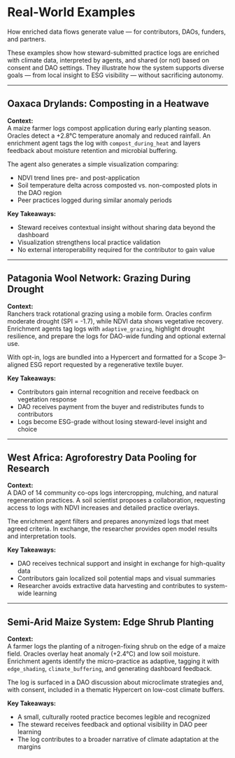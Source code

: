 # Real-World Examples

How enriched data flows generate value — for contributors, DAOs, funders, and partners.

These examples show how steward-submitted practice logs are enriched with climate data, interpreted by agents, and shared (or not) based on consent and DAO settings. They illustrate how the system supports diverse goals — from local insight to ESG visibility — without sacrificing autonomy.

---

## Oaxaca Drylands: Composting in a Heatwave

**Context:**  
A maize farmer logs compost application during early planting season. Oracles detect a +2.8°C temperature anomaly and reduced rainfall. An enrichment agent tags the log with `compost_during_heat` and layers feedback about moisture retention and microbial buffering.

The agent also generates a simple visualization comparing:
- NDVI trend lines pre- and post-application  
- Soil temperature delta across composted vs. non-composted plots in the DAO region  
- Peer practices logged during similar anomaly periods

**Key Takeaways:**
- Steward receives contextual insight without sharing data beyond the dashboard  
- Visualization strengthens local practice validation  
- No external interoperability required for the contributor to gain value

---

## Patagonia Wool Network: Grazing During Drought

**Context:**  
Ranchers track rotational grazing using a mobile form. Oracles confirm moderate drought (SPI = -1.7), while NDVI data shows vegetative recovery. Enrichment agents tag logs with `adaptive_grazing`, highlight drought resilience, and prepare the logs for DAO-wide funding and optional external use.

With opt-in, logs are bundled into a Hypercert and formatted for a Scope 3–aligned ESG report requested by a regenerative textile buyer.

**Key Takeaways:**
- Contributors gain internal recognition and receive feedback on vegetation response  
- DAO receives payment from the buyer and redistributes funds to contributors  
- Logs become ESG-grade without losing steward-level insight and choice

---

## West Africa: Agroforestry Data Pooling for Research

**Context:**  
A DAO of 14 community co-ops logs intercropping, mulching, and natural regeneration practices. A soil scientist proposes a collaboration, requesting access to logs with NDVI increases and detailed practice overlays.

The enrichment agent filters and prepares anonymized logs that meet agreed criteria. In exchange, the researcher provides open model results and interpretation tools.

**Key Takeaways:**
- DAO receives technical support and insight in exchange for high-quality data  
- Contributors gain localized soil potential maps and visual summaries  
- Researcher avoids extractive data harvesting and contributes to system-wide learning

---

## Semi-Arid Maize System: Edge Shrub Planting

**Context:**  
A farmer logs the planting of a nitrogen-fixing shrub on the edge of a maize field. Oracles overlay heat anomaly (+2.4°C) and low soil moisture. Enrichment agents identify the micro-practice as adaptive, tagging it with `edge_shading`, `climate_buffering`, and generating dashboard feedback.

The log is surfaced in a DAO discussion about microclimate strategies and, with consent, included in a thematic Hypercert on low-cost climate buffers.

**Key Takeaways:**
- A small, culturally rooted practice becomes legible and recognized  
- The steward receives feedback and optional visibility in DAO peer learning  
- The log contributes to a broader narrative of climate adaptation at the margins
